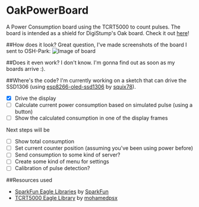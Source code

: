 # OakPowerBoard
A Power Consumption board using the TCRT5000 to count pulses. The board is intended as a shield for DigiStump's Oak board. Check it out [here](http://digistump.com/oak/)!

##How does it look?
Great question, I've made screenshots of the board I sent to OSH-Park:
![Image of board](https://cdn.rawgit.com/DJFliX/OakPowerBoard/master/board.png)

##Does it even work?
I don't know. I'm gonna find out as soon as my boards arrive :).

##Where's the code?
I'm currently working on a sketch that can drive the SSD1306 (using [esp8266-oled-ssd1306](https://github.com/squix78/esp8266-oled-ssd1306) by [squix78](https://github.com/squix78)). 
- [X] Drive the display
- [ ] Calculate current power consumption based on simulated pulse (using a button)
- [ ] Show the calculated consumption in one of the display frames

Next steps will be
- [ ] Show total consumption
- [ ] Set current counter position (assuming you've been using power before)
- [ ] Send consumption to some kind of server?
- [ ] Create some kind of menu for settings
- [ ] Calibration of pulse detection?

##Resources used
* [SparkFun Eagle Libraries](https://github.com/sparkfun/SparkFun-Eagle-Libraries) by [SparkFun](https://github.com/sparkfun)
* [TCRT5000 Eagle Library](https://github.com/mohamedpsx/Eagle-Libraries) by [mohamedpsx](https://github.com/mohamedpsx)